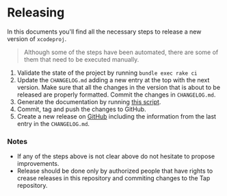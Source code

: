 # Releasing

In this documents you'll find all the necessary steps to release a new version of `xcodeproj`.

> Although some of the steps have been automated, there are some of them that need to be executed manually.

1. Validate the state of the project by running `bundle exec rake ci`
2. Update the `CHANGELOG.md` adding a new entry at the top with the next version. Make sure that all the changes in the version that is about to be released are properly formatted. Commit the changes in `CHANGELOG.md`.
3. Generate the documentation by running [this script](https://github.com/tuist/jazzy-theme).
4. Commit, tag and push the changes to GitHub.
5. Create a new release on [GitHub](https://github.com/tuist/xcodeproj) including the information from the last entry in the `CHANGELOG.md`.

### Notes
- If any of the steps above is not clear above do not hesitate to propose improvements.
- Release should be done only by authorized people that have rights to crease releases in this repository and commiting changes to the Tap repository.
